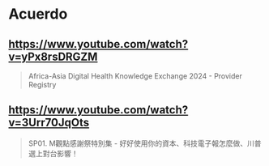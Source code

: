 # Acuerdo

## https://www.youtube.com/watch?v=yPx8rsDRGZM 

> Africa-Asia Digital Health Knowledge Exchange 2024 - Provider Registry 

## https://www.youtube.com/watch?v=3Urr70JqOts

> SP01. M觀點感謝祭特別集 - 好好使用你的資本、科技電子報怎麼做、川普選上對台影響！ 

